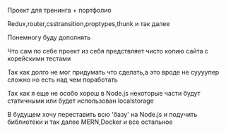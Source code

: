 Проект для тренинга + портфолио

Redux,router,csstransition,proptypes,thunk и так далее 

Понемногу буду дополнять

Что сам по себе проект из себя предствляет чисто копию сайта с корейскими тестами 

Так как долго не мог придумать что сделать,а это вроде не суууупер сложно но есть над чем поработать

Так как я еще не особо хорош в Node.js некоторые части будут статичными или будет использован localstorage

В будущем хочу переставить всю 'базу' на Node.js и подучить библиотеки и так далее
MERN,Docker и все остальное